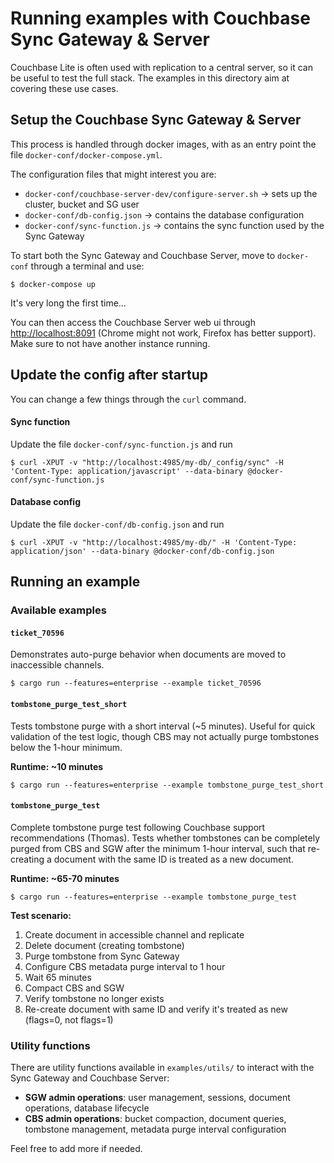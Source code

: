 # Running examples with Couchbase Sync Gateway & Server

Couchbase Lite is often used with replication to a central server, so it can be useful to test the full stack.
The examples in this directory aim at covering these use cases.

## Setup the Couchbase Sync Gateway & Server

This process is handled through docker images, with as an entry point the file `docker-conf/docker-compose.yml`.

The configuration files that might interest you are:
- `docker-conf/couchbase-server-dev/configure-server.sh` -> sets up the cluster, bucket and SG user
- `docker-conf/db-config.json` -> contains the database configuration
- `docker-conf/sync-function.js` -> contains the sync function used by the Sync Gateway

To start both the Sync Gateway and Couchbase Server, move to `docker-conf` through a terminal and use:

```shell
$ docker-compose up
```

It's very long the first time...

You can then access the Couchbase Server web ui through [http://localhost:8091](http://localhost:8091) (Chrome might not work, Firefox has better support).
Make sure to not have another instance running.

## Update the config after startup

You can change a few things through the `curl` command.

#### Sync function

Update the file `docker-conf/sync-function.js` and run
```shell
$ curl -XPUT -v "http://localhost:4985/my-db/_config/sync" -H 'Content-Type: application/javascript' --data-binary @docker-conf/sync-function.js
```

#### Database config

Update the file `docker-conf/db-config.json` and run

```shell
$ curl -XPUT -v "http://localhost:4985/my-db/" -H 'Content-Type: application/json' --data-binary @docker-conf/db-config.json
```

## Running an example

### Available examples

#### `ticket_70596`
Demonstrates auto-purge behavior when documents are moved to inaccessible channels.

```shell
$ cargo run --features=enterprise --example ticket_70596
```

#### `tombstone_purge_test_short`
Tests tombstone purge with a short interval (~5 minutes). Useful for quick validation of the test logic, though CBS may not actually purge tombstones below the 1-hour minimum.

**Runtime: ~10 minutes**

```shell
$ cargo run --features=enterprise --example tombstone_purge_test_short
```

#### `tombstone_purge_test`
Complete tombstone purge test following Couchbase support recommendations (Thomas). Tests whether tombstones can be completely purged from CBS and SGW after the minimum 1-hour interval, such that re-creating a document with the same ID is treated as a new document.

**Runtime: ~65-70 minutes**

```shell
$ cargo run --features=enterprise --example tombstone_purge_test
```

**Test scenario:**
1. Create document in accessible channel and replicate
2. Delete document (creating tombstone)
3. Purge tombstone from Sync Gateway
4. Configure CBS metadata purge interval to 1 hour
5. Wait 65 minutes
6. Compact CBS and SGW
7. Verify tombstone no longer exists
8. Re-create document with same ID and verify it's treated as new (flags=0, not flags=1)

### Utility functions

There are utility functions available in `examples/utils/` to interact with the Sync Gateway and Couchbase Server:
- **SGW admin operations**: user management, sessions, document operations, database lifecycle
- **CBS admin operations**: bucket compaction, document queries, tombstone management, metadata purge interval configuration

Feel free to add more if needed.
